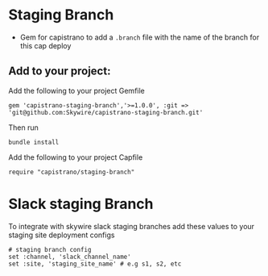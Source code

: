 # Staging Branch

- Gem for capistrano to add a `.branch` file with the name of the branch for this cap deploy

## Add to your project:

Add the following to your project Gemfile

~~~
gem 'capistrano-staging-branch','>=1.0.0', :git => 'git@github.com:Skywire/capistrano-staging-branch.git'
~~~

Then run 

~~~
bundle install
~~~

Add the following to your project Capfile

~~~
require "capistrano/staging-branch"
~~~

# Slack staging Branch

To integrate with skywire slack staging branches add these values to your staging site deployment configs

```
# staging branch config
set :channel, 'slack_channel_name'
set :site, 'staging_site_name' # e.g s1, s2, etc
```
